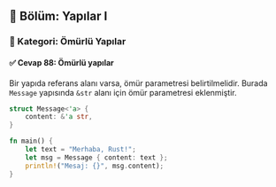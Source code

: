 ## 📘 Bölüm: Yapılar I  
### 🔹 Kategori: Ömürlü Yapılar  
#### ✅ Cevap 88: Ömürlü yapılar

Bir yapıda referans alanı varsa, ömür parametresi belirtilmelidir. Burada `Message` yapısında `&str` alanı için ömür parametresi eklenmiştir.

```rust
struct Message<'a> {
    content: &'a str,
}

fn main() {
    let text = "Merhaba, Rust!";
    let msg = Message { content: text };
    println!("Mesaj: {}", msg.content);
}
```

